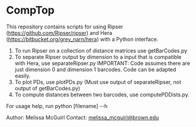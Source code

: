 # CompTop

This repository contains scripts for using Ripser (https://github.com/Ripser/ripser) and 
Hera (https://bitbucket.org/grey_narn/hera) with a Python interface. 

1. To run Ripser on a collection of distance matrices use getBarCodes.py
2. To separate Ripser output by dimension to a input that is compatible with Hera, use separateRipser.py 
   IMPORTANT: Code assumes there are just dimension 0 and dimension 1 barcodes. Code can be adapted easily. 
3. To plot PDs, use plotPDs.py (Must use output of separateRipser, not output of getBarCodes.py)
4. To compute distances between two barcodes, use computePDDists.py. 

For usage help, run python [filename] --h 

Author: Melissa McGuirl
Contact: melissa_mcguirl@brown.edu
